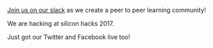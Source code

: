 [Join us on our slack](https://publicslack.com/slacks/taut-tech/invites/new) as we create a peer to peer learning community!

We are hacking at silicon hacks 2017.

Just got our Twitter and Facebook live too!
